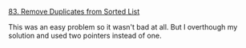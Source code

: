 [83. Remove Duplicates from Sorted List](https://leetcode.com/problems/remove-duplicates-from-sorted-list/)

This was an easy problem so it wasn't bad at all. But I overthough my solution and used two pointers instead of one. 